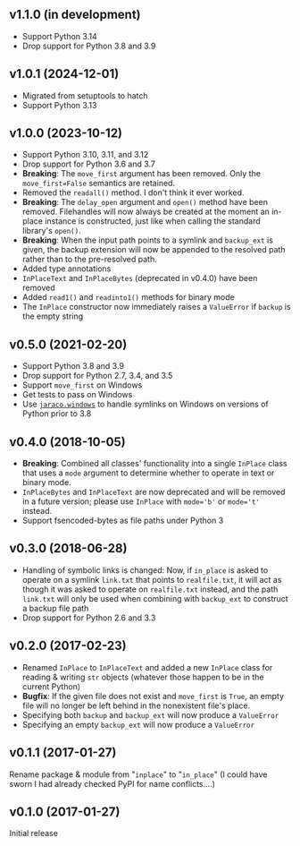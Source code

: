 v1.1.0 (in development)
-----------------------
- Support Python 3.14
- Drop support for Python 3.8 and 3.9

v1.0.1 (2024-12-01)
-------------------
- Migrated from setuptools to hatch
- Support Python 3.13

v1.0.0 (2023-10-12)
-------------------
- Support Python 3.10, 3.11, and 3.12
- Drop support for Python 3.6 and 3.7
- **Breaking**: The `move_first` argument has been removed.  Only the
  `move_first=False` semantics are retained.
- Removed the `readall()` method.  I don't think it ever worked.
- **Breaking**: The `delay_open` argument and `open()` method have been
  removed.  Filehandles will now always be created at the moment an in-place
  instance is constructed, just like when calling the standard library's
  `open()`.
- **Breaking**: When the input path points to a symlink and `backup_ext` is
  given, the backup extension will now be appended to the resolved path rather
  than to the pre-resolved path.
- Added type annotations
- `InPlaceText` and `InPlaceBytes` (deprecated in v0.4.0) have been removed
- Added `read1()` and `readinto1()` methods for binary mode
- The `InPlace` constructor now immediately raises a `ValueError` if `backup`
  is the empty string

v0.5.0 (2021-02-20)
-------------------
- Support Python 3.8 and 3.9
- Drop support for Python 2.7, 3.4, and 3.5
- Support `move_first` on Windows
- Get tests to pass on Windows
- Use [`jaraco.windows`](https://github.com/jaraco/jaraco.windows) to handle
  symlinks on Windows on versions of Python prior to 3.8

v0.4.0 (2018-10-05)
-------------------
- **Breaking**: Combined all classes' functionality into a single `InPlace`
  class that uses a `mode` argument to determine whether to operate in text or
  binary mode.
- `InPlaceBytes` and `InPlaceText` are now deprecated and will be removed in a
  future version; please use `InPlace` with `mode='b'` or `mode='t'` instead.
- Support fsencoded-bytes as file paths under Python 3

v0.3.0 (2018-06-28)
-------------------
- Handling of symbolic links is changed: Now, if `in_place` is asked to operate
  on a symlink `link.txt` that points to `realfile.txt`, it will act as though
  it was asked to operate on `realfile.txt` instead, and the path `link.txt`
  will only be used when combining with `backup_ext` to construct a backup file
  path
- Drop support for Python 2.6 and 3.3

v0.2.0 (2017-02-23)
-------------------
- Renamed `InPlace` to `InPlaceText` and added a new `InPlace` class for
  reading & writing `str` objects (whatever those happen to be in the current
  Python)
- **Bugfix**: If the given file does not exist and `move_first` is `True`, an
  empty file will no longer be left behind in the nonexistent file's place.
- Specifying both `backup` and `backup_ext` will now produce a `ValueError`
- Specifying an empty `backup_ext` will now produce a `ValueError`

v0.1.1 (2017-01-27)
-------------------
Rename package & module from "`inplace`" to "`in_place`"  (I could have sworn I
had already checked PyPI for name conflicts....)

v0.1.0 (2017-01-27)
-------------------
Initial release

